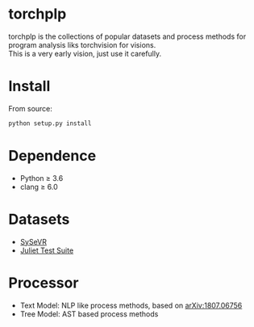 # torchplp
torchplp is the collections of popular datasets and process methods for program analysis liks torchvision for visions.  
This is a very early vision, just use it carefully.   

# Install
From source:
```bash
python setup.py install
```

# Dependence
- Python ≥ 3.6
- clang ≥ 6.0

# Datasets
- [SySeVR](https://github.com/SySeVR/SySeVR)
- [Juliet Test Suite](https://samate.nist.gov/SRD/testsuite.php)

# Processor
- Text Model: NLP like process methods, based on [arXiv:1807.06756](https://arxiv.org/abs/1807.06756)
- Tree Model: AST based process methods

